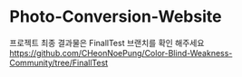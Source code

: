 # Photo-Conversion-Website
프로젝트 최종 결과물은 FinallTest 브랜치를 확인 해주세요
https://github.com/CHeonNoePung/Color-Blind-Weakness-Community/tree/FinallTest
